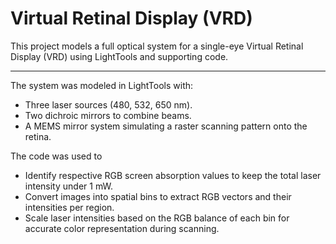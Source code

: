 # Virtual Retinal Display (VRD)

This project models a full optical system for a single-eye Virtual Retinal Display (VRD) using LightTools and supporting code. 

---

The system was modeled in LightTools with:
- Three laser sources (480, 532, 650 nm).
- Two dichroic mirrors to combine beams.
- A MEMS mirror system simulating a raster scanning pattern onto the retina.

The code was used to 
- Identify respective RGB screen absorption values to keep the total laser intensity under 1 mW.
- Convert images into spatial bins to extract RGB vectors and their intensities per region.
- Scale laser intensities based on the RGB balance of each bin for accurate color representation during scanning.
